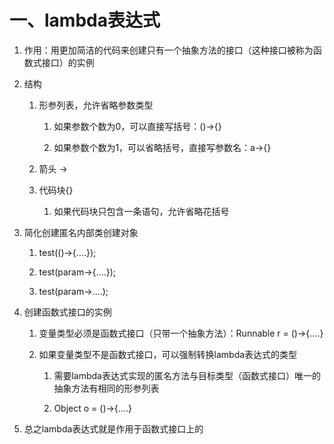 # 一、lambda表达式

1. 作用：用更加简洁的代码来创建只有一个抽象方法的接口（这种接口被称为函数式接口）的实例

2. 结构

   1. 形参列表，允许省略参数类型
    
      1. 如果参数个数为0，可以直接写括号：()->{}
      
      2. 如果参数个数为1，可以省略括号，直接写参数名：a->{}
   
   2. 箭头 ->
   
   3. 代码块{}
   
      1. 如果代码块只包含一条语句，允许省略花括号
      
3. 简化创建匿名内部类创建对象

   1. test(()->{....});
   
   2. test(param->{....});
   
   3. test(param->....);
   
4. 创建函数式接口的实例

   1. 变量类型必须是函数式接口（只带一个抽象方法）：Runnable r = ()->{....}
   
   2. 如果变量类型不是函数式接口，可以强制转换lambda表达式的类型
   
      1. 需要lambda表达式实现的匿名方法与目标类型（函数式接口）唯一的抽象方法有相同的形参列表
      
      2. Object o = ()->{....}
      
5. 总之lambda表达式就是作用于函数式接口上的
